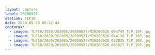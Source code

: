 ```yaml
---
layout: capture
label: 20200527
station: TLP10
date: 2020-05-28 00:47:44
capturas:
  - imagem: TLP10/2020/202005/20200527/M20200528_004744_TLP_10P.jpg
  - imagem: TLP10/2020/202005/20200527/M20200528_044138_TLP_10P.jpg
  - imagem: TLP10/2020/202005/20200527/M20200528_053035_TLP_10P.jpg
  - imagem: TLP10/2020/202005/20200527/M20200528_061627_TLP_10P.jpg
---
```

